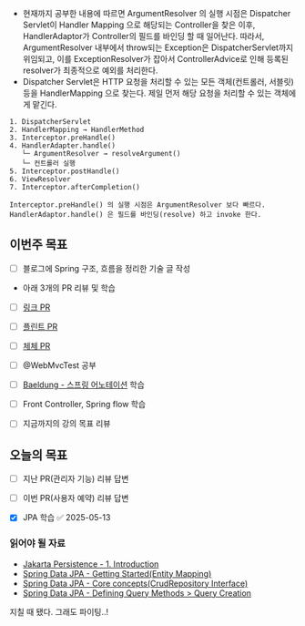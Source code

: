 
- 현재까지 공부한 내용에 따르면 ArgumentResolver 의 실행 시점은 Dispatcher Servlet이 Handler Mapping 으로 해당되는 Controller을 찾은 이후, HandlerAdaptor가 Controller의 필드를 바인딩 할 때 일어난다. 따라서, ArgumentResolver 내부에서 throw되는 Exception은 DispatcherServlet까지 위임되고, 이를 ExceptionResolver가 잡아서 ControllerAdvice로 인해 등록된 resolver가 최종적으로 예외를 처리한다.
- Dispatcher Servlet은 HTTP 요청을 처리할 수 있는 모든 객체(컨트롤러, 서블릿)등을 HandlerMapping 으로 찾는다. 제일 먼저 해당 요청을 처리할 수 있는 객체에게 맡긴다.


```
1. DispatcherServlet
2. HandlerMapping → HandlerMethod
3. Interceptor.preHandle()
4. HandlerAdapter.handle()
   └─ ArgumentResolver → resolveArgument()
   └─ 컨트롤러 실행
5. Interceptor.postHandle()
6. ViewResolver
7. Interceptor.afterCompletion()

Interceptor.preHandle() 의 실행 시점은 ArgumentResolver 보다 빠르다.
HandlerAdaptor.handle() 은 필드를 바인딩(resolve) 하고 invoke 한다.
```


## 이번주 목표
- [ ] 블로그에 Spring 구조, 흐름을 정리한 기술 글 작성

- 아래 3개의 PR 리뷰 및 학습
- [ ] [링크 PR](https://github.com/woowacourse/spring-roomescape-member/pull/254)
- [ ] [플린트 PR](https://github.com/woowacourse/spring-roomescape-member/pull/255)
- [ ] [체체 PR](https://github.com/woowacourse/spring-roomescape-member/pull/271)
- [ ] @WebMvcTest 공부
- [ ] [Baeldung - 스프링 어노테이션](https://www.baeldung.com/spring-core-annotations) 학습
- [ ] Front Controller, Spring flow 학습
- [ ] 지금까지의 강의 목표 리뷰


## 오늘의 목표
- [ ] 지난 PR(관리자 기능) 리뷰 답변
- [ ] 이번 PR(사용자 예약) 리뷰 답변
- [x] JPA 학습 ✅ 2025-05-13


### 읽어야 될 자료
- [Jakarta Persistence - 1. Introduction](https://jakarta.ee/specifications/persistence/3.2/jakarta-persistence-spec-3.2-m1#introduction)
- [Spring Data JPA - Getting Started(Entity Mapping)](https://docs.spring.io/spring-data/jpa/reference/jpa/getting-started.html)
- [Spring Data JPA - Core concepts(CrudRepository Interface)](https://docs.spring.io/spring-data/jpa/reference/repositories/core-concepts.html)
- [Spring Data JPA - Defining Query Methods > Query Creation](https://docs.spring.io/spring-data/jpa/reference/repositories/query-methods-details.html#repositories.query-methods.query-creation)


지칠 때 됐다. 그래도 파이팅..!

